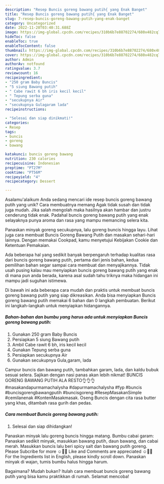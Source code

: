 ```yaml
---
description: "Resep Buncis goreng bawang putih{ yang Enak Banget"
title: "Resep Buncis goreng bawang putih{ yang Enak Banget"
slug: 7-resep-buncis-goreng-bawang-putih-yang-enak-banget
category: Uncategorized
date: 2022-11-28T03:40:31.688Z
image: https://img-global.cpcdn.com/recipes/310b6b7e88702274/680x482cq70/buncis-goreng-bawang-putih-foto-resep-utama.jpg
hideToc: false
enableToc: true
enableTocContent: false
thumbnail: https://img-global.cpcdn.com/recipes/310b6b7e88702274/680x482cq70/buncis-goreng-bawang-putih-foto-resep-utama.jpg
cover: https://img-global.cpcdn.com/recipes/310b6b7e88702274/680x482cq70/buncis-goreng-bawang-putih-foto-resep-utama.jpg
author: Admin
authorAv: notfound
ratingvalue: 3.7
reviewcount: 16
recipeingredient:
- "250 gram Baby Buncis"
- "5 siung Bawang putih"
- " Cabe rawit 6 bh iris kecil kecil"
- " Tepung serba guna"
- "secukupnya Air"
- "secukupnya Gulagaram lada"
recipeinstructions:

- "Selesai dan siap dinikmati!"
categories:
- Resep
tags:
- buncis
- goreng
- bawang

katakunci: buncis goreng bawang 
nutrition: 230 calories
recipecuisine: Indonesian
preptime: "PT27M"
cooktime: "PT56M"
recipeyield: "4"
recipecategory: Dessert

---
```



Asalamu'alaikum Anda sedang mencari ide resep buncis goreng bawang putih yang unik? Cara membuatnya memang Agak tidak susah dan tidak juga mudah. Jika salah mengolah maka hasilnya akan hambar dan justru cenderung tidak enak. Padahal buncis goreng bawang putih yang enak selayaknya punya aroma dan rasa yang mampu memancing selera kita.


Panaskan minyak goreng secukupnya, lalu goreng buncis hingga layu. Lihat juga cara membuat Buncis Goreng Bawang Putih dan masakan sehari-hari lainnya. Dengan memakai Cookpad, kamu menyetujui Kebijakan Cookie dan Ketentuan Pemakaian.

Ada beberapa hal yang sedikit banyak berpengaruh terhadap kualitas rasa dari buncis goreng bawang putih, pertama dari jenis bahan, kedua pemilihan bahan segar sampai cara membuat dan menyajikannya. Tidak usah pusing kalau mau menyiapkan buncis goreng bawang putih yang enak di mana pun anda berada, karena asal sudah tahu triknya maka hidangan ini mampu jadi suguhan istimewa.


Di bawah ini ada beberapa cara mudah dan praktis untuk membuat buncis goreng bawang putih yang siap dikreasikan. Anda bisa menyiapkan Buncis goreng bawang putih memakai 6 bahan dan 0 langkah pembuatan. Berikut ini langkah-langkah untuk menyiapkan hidangannya.

<!--inarticleads1-->

##### Bahan-bahan dan bumbu yang harus ada untuk menyiapkan Buncis goreng bawang putih:

1. Gunakan 250 gram Baby Buncis
1. Persiapkan 5 siung Bawang putih
1. Ambil  Cabe rawit 6 bh, iris kecil kecil
1. Gunakan  Tepung serba guna
1. Persiapkan secukupnya Air
1. Gunakan secukupnya Gula,garam, lada


Campur buncis dan bawang putih, tambahkan garam, lada, dan kaldu bubuk sesuai selera. Sajikan dengan nasi panas akan lebih nikmat! BUNCIS GORENG BAWANG PUTIH ALA RESTO👌👌👌 #masakandapurmamachalysha #dapurmamachalysha #fyp #buncis #buncisgorengbawangputih #buncisgoreng #ResepMasakanSimple #cemilanenak #KontenMasakmasak. Oseng Buncis dengan cita rasa butter yang khas, ditambah rasa gurih dan pedas. 

<!--inarticleads2-->

##### Cara membuat Buncis goreng bawang putih:


1. Selesai dan siap dihidangkan!

Panaskan minyak lalu goreng buncis hingga matang. Bumbu cabai garam: Panaskan sedikit minyak, masukkan bawang putih, daun bawang, dan cabai merah. Masukkan buncis lalu beri spicy salt dan bawang putih goreng. Please Subcribe for more ☺️🙏🏻 Like and Comments are appreciated ☺️🙏🏻For the Ingredients list in English, please kindly scroll down. Panaskan minyak di wajan, tumis bumbu halus hingga harum. 

Bagaimana? Mudah bukan? Itulah cara membuat buncis goreng bawang putih yang bisa kamu praktikkan di rumah. Selamat mencoba!
